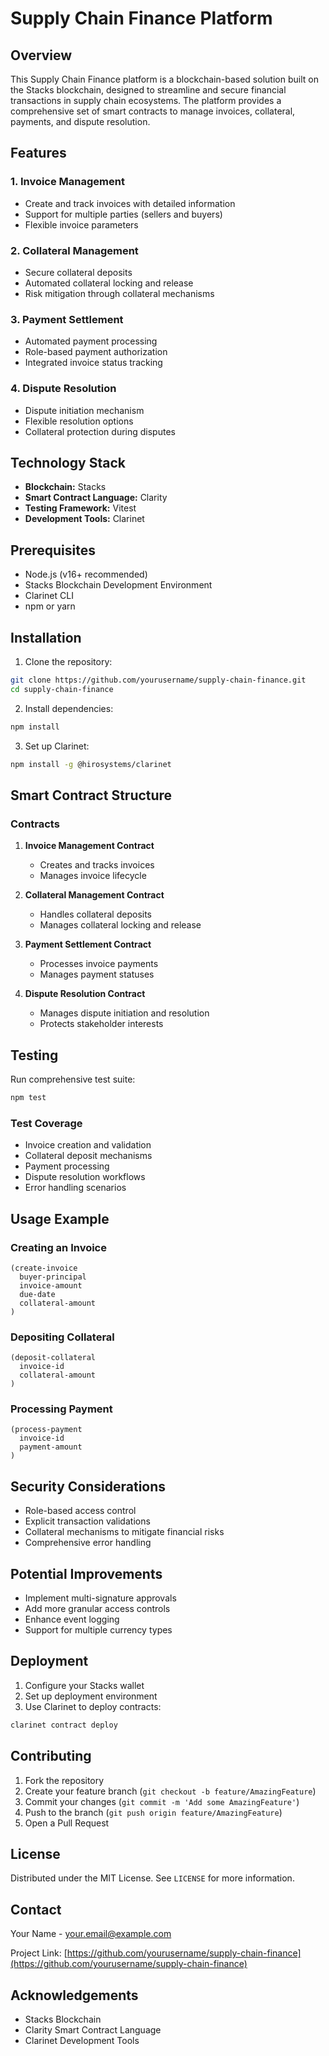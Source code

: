 # Supply Chain Finance Platform

## Overview

This Supply Chain Finance platform is a blockchain-based solution built on the Stacks blockchain, designed to streamline and secure financial transactions in supply chain ecosystems. The platform provides a comprehensive set of smart contracts to manage invoices, collateral, payments, and dispute resolution.

## Features

### 1. Invoice Management
- Create and track invoices with detailed information
- Support for multiple parties (sellers and buyers)
- Flexible invoice parameters

### 2. Collateral Management
- Secure collateral deposits
- Automated collateral locking and release
- Risk mitigation through collateral mechanisms

### 3. Payment Settlement
- Automated payment processing
- Role-based payment authorization
- Integrated invoice status tracking

### 4. Dispute Resolution
- Dispute initiation mechanism
- Flexible resolution options
- Collateral protection during disputes

## Technology Stack

- **Blockchain:** Stacks
- **Smart Contract Language:** Clarity
- **Testing Framework:** Vitest
- **Development Tools:** Clarinet

## Prerequisites

- Node.js (v16+ recommended)
- Stacks Blockchain Development Environment
- Clarinet CLI
- npm or yarn

## Installation

1. Clone the repository:
```bash
git clone https://github.com/yourusername/supply-chain-finance.git
cd supply-chain-finance
```

2. Install dependencies:
```bash
npm install
```

3. Set up Clarinet:
```bash
npm install -g @hirosystems/clarinet
```

## Smart Contract Structure

### Contracts

1. **Invoice Management Contract**
    - Creates and tracks invoices
    - Manages invoice lifecycle

2. **Collateral Management Contract**
    - Handles collateral deposits
    - Manages collateral locking and release

3. **Payment Settlement Contract**
    - Processes invoice payments
    - Manages payment statuses

4. **Dispute Resolution Contract**
    - Manages dispute initiation and resolution
    - Protects stakeholder interests

## Testing

Run comprehensive test suite:
```bash
npm test
```

### Test Coverage
- Invoice creation and validation
- Collateral deposit mechanisms
- Payment processing
- Dispute resolution workflows
- Error handling scenarios

## Usage Example

### Creating an Invoice

```clarity
(create-invoice 
  buyer-principal 
  invoice-amount 
  due-date 
  collateral-amount
)
```

### Depositing Collateral

```clarity
(deposit-collateral 
  invoice-id 
  collateral-amount
)
```

### Processing Payment

```clarity
(process-payment 
  invoice-id 
  payment-amount
)
```

## Security Considerations

- Role-based access control
- Explicit transaction validations
- Collateral mechanisms to mitigate financial risks
- Comprehensive error handling

## Potential Improvements

- Implement multi-signature approvals
- Add more granular access controls
- Enhance event logging
- Support for multiple currency types

## Deployment

1. Configure your Stacks wallet
2. Set up deployment environment
3. Use Clarinet to deploy contracts:
```bash
clarinet contract deploy
```

## Contributing

1. Fork the repository
2. Create your feature branch (`git checkout -b feature/AmazingFeature`)
3. Commit your changes (`git commit -m 'Add some AmazingFeature'`)
4. Push to the branch (`git push origin feature/AmazingFeature`)
5. Open a Pull Request

## License

Distributed under the MIT License. See `LICENSE` for more information.

## Contact

Your Name - your.email@example.com

Project Link: [https://github.com/yourusername/supply-chain-finance](https://github.com/yourusername/supply-chain-finance)

## Acknowledgements

- Stacks Blockchain
- Clarity Smart Contract Language
- Clarinet Development Tools

